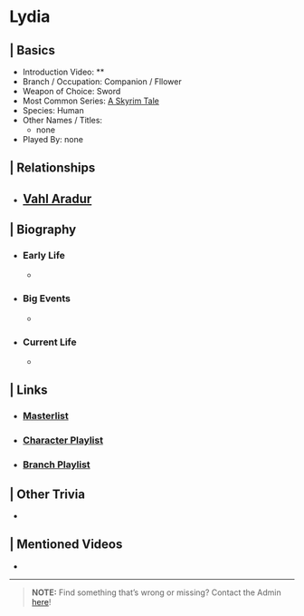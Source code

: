 # Lydia  


## | Basics  
- Introduction Video: **  
- Branch / Occupation: Companion / Fllower  
- Weapon of Choice: Sword  
- Most Common Series: [A Skyrim Tale](6.Series/Tale_Series.html)  
- Species: Human  
- Other Names / Titles:   
  - none  
- Played By: none  


## | Relationships  
- [**Vahl Aradur**](5.Characters/Vahl_Aradur.html)  
  -   


## | Biography  
- ### Early Life  
  -   
- ### Big Events  
  -   
- ### Current Life  
  -   

 
## | Links  
- ### [Masterlist]()  
- ### [Character Playlist]()  
- ### [Branch Playlist]()  


## | Other Trivia  
-   

## | Mentioned Videos
- []()

----

> **NOTE:** Find something that’s wrong or missing? Contact the Admin [here](../chapter_2.md)!